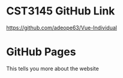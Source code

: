 # CST3145 GitHub Link
https://github.com/adeope63/Vue-Individual
# GitHub Pages
This tells you more about the website